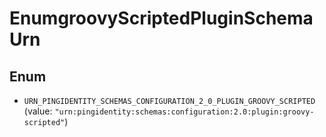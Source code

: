 

# EnumgroovyScriptedPluginSchemaUrn

## Enum


* `URN_PINGIDENTITY_SCHEMAS_CONFIGURATION_2_0_PLUGIN_GROOVY_SCRIPTED` (value: `"urn:pingidentity:schemas:configuration:2.0:plugin:groovy-scripted"`)



